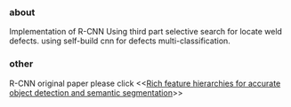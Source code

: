 ### about
Implementation of R-CNN
Using third part selective search for locate weld defects. using self-build cnn for defects multi-classification.

### other
R-CNN original paper please click <<[Rich feature hierarchies for accurate object detection and semantic segmentation](https://arxiv.org/abs/1311.2524)>>